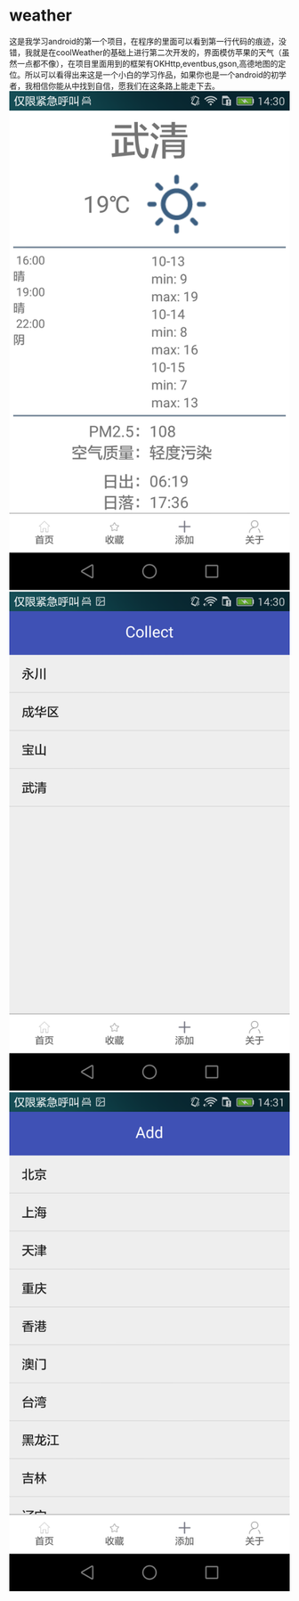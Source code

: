 # weather
这是我学习android的第一个项目，在程序的里面可以看到第一行代码的痕迹，没错，我就是在coolWeather的基础上进行第二次开发的，界面模仿苹果的天气（虽然一点都不像），在项目里面用到的框架有OKHttp,eventbus,gson,高德地图的定位。所以可以看得出来这是一个小白的学习作品，如果你也是一个android的初学者，我相信你能从中找到自信，愿我们在这条路上能走下去。<br>
![截屏1](https://github.com/bingweibi/weather/blob/master/app/src/main/res/drawable/screenshot1.png)<br>
![截屏2](https://github.com/bingweibi/weather/blob/master/app/src/main/res/drawable/screenshot2.png)<br>
![截屏3](https://github.com/bingweibi/weather/blob/master/app/src/main/res/drawable/screenshot3.png)

